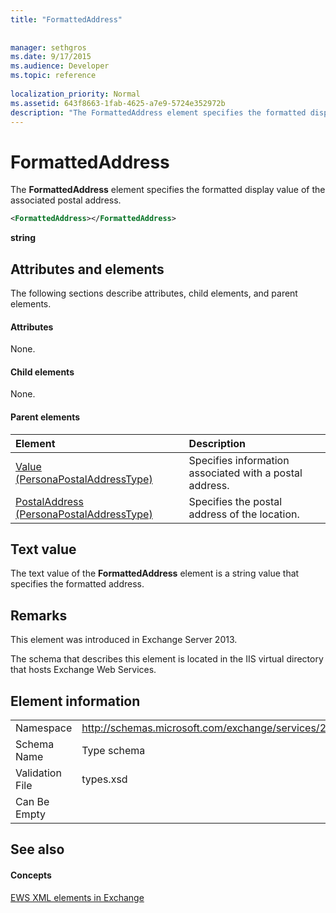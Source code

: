 ```yaml
---
title: "FormattedAddress"
 
 
manager: sethgros
ms.date: 9/17/2015
ms.audience: Developer
ms.topic: reference
 
localization_priority: Normal
ms.assetid: 643f8663-1fab-4625-a7e9-5724e352972b
description: "The FormattedAddress element specifies the formatted display value of the associated postal address."
---
```


# FormattedAddress

The **FormattedAddress** element specifies the formatted display value of the associated postal address. 
  
```XML
<FormattedAddress></FormattedAddress>
```

 **string**
## Attributes and elements

The following sections describe attributes, child elements, and parent elements.
  
#### Attributes

None.
  
#### Child elements

None.
  
#### Parent elements

|**Element**|**Description**|
|:-----|:-----|
|[Value (PersonaPostalAddressType)](value-personapostaladdresstype.md) <br/> |Specifies information associated with a postal address.  <br/> |
|[PostalAddress (PersonaPostalAddressType)](postaladdress-personapostaladdresstype.md) <br/> |Specifies the postal address of the location.  <br/> |
   
## Text value

The text value of the **FormattedAddress** element is a string value that specifies the formatted address. 
  
## Remarks

This element was introduced in Exchange Server 2013.
  
The schema that describes this element is located in the IIS virtual directory that hosts Exchange Web Services.
  
## Element information

|||
|:-----|:-----|
|Namespace  <br/> |http://schemas.microsoft.com/exchange/services/2006/types  <br/> |
|Schema Name  <br/> |Type schema  <br/> |
|Validation File  <br/> |types.xsd  <br/> |
|Can Be Empty  <br/> ||
   
## See also

#### Concepts

[EWS XML elements in Exchange](ews-xml-elements-in-exchange.md)

